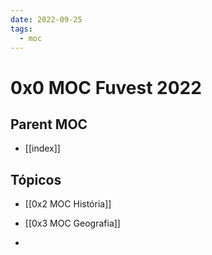 ```yaml
---
date: 2022-09-25
tags:
  - moc
---
```

# 0x0 MOC Fuvest 2022

## Parent MOC
- [[index]]

## Tópicos
- [[0x2 MOC História]]
- [[0x3 MOC Geografia]]


-